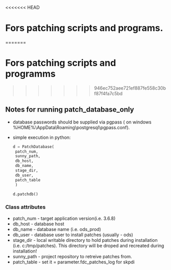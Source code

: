 <<<<<<< HEAD
# Fors patching scripts and programs.
=======
# Fors patching scripts and programms
>>>>>>> 946ec752aee721ef887fe558c30bf87f4fa7c5bd

## Notes for running patch_database_only

* database passwords should be supplied via pgpass ( on windows %HOME%\AppData\Roaming\postgresql\pgpass.conf).
* simple execution in python:

   ``` python
   d = PatchDatabase(
    patch_num,
    sunny_path,
    db_host,
    db_name,
    stage_dir,
    db_user,
    patch_table
    )

   d.patchdb()
   ```

### Class attributes

* patch_num - target application version(i.e. 3.6.8)
* db_host - database host 
* db_name - database name (i.e. ods_prod)
* db_user - database user to install patches (usually - ods)
* stage_dir - local writable directory to hold patches during installation (i.e. c:/tmp/patches). This directory will be droped and recreated during installation!
* sunny_path - project repository to retreive patches from.
* patch_table - set it = parameter.fdc_patches_log for skpdi
